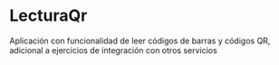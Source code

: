 # LecturaQr
Aplicación con funcionalidad de leer códigos de barras y códigos QR, adicional a ejercicios de integración con otros servicios
